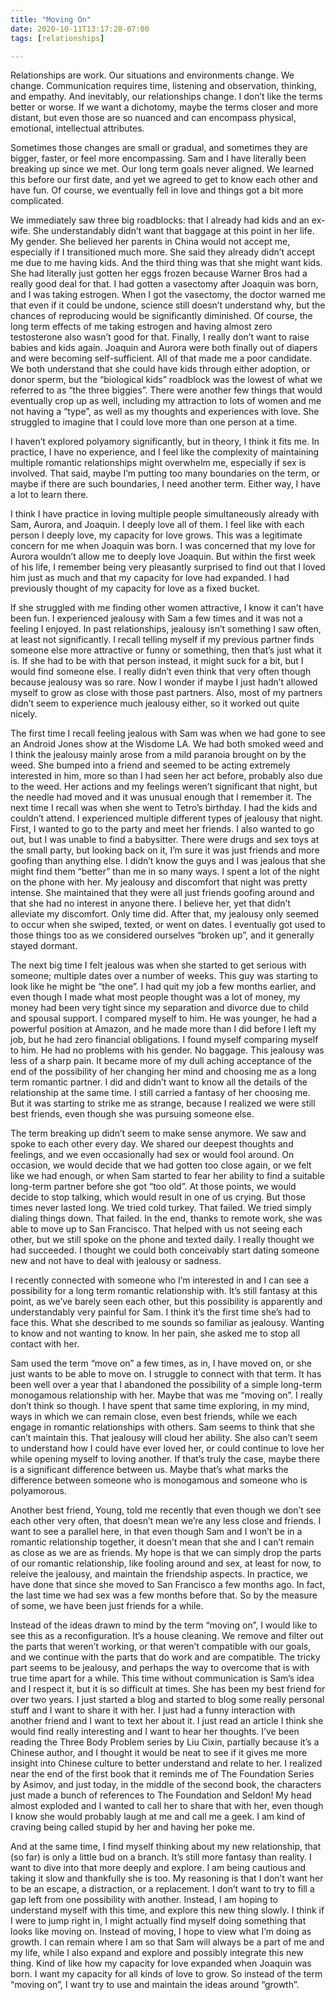 ```yaml
---
title: "Moving On"
date: 2020-10-11T13:17:28-07:00
tags: [relationships]

---
```


Relationships are work. Our situations and environments change. We change. Communication requires time, listening and observation, thinking, and empathy. And inevitably, our relationships change. I don’t like the terms better or worse. If we want a dichotomy, maybe the terms closer and more distant, but even those are so nuanced and can encompass physical, emotional, intellectual attributes.

Sometimes those changes are small or gradual, and sometimes they are bigger, faster, or feel more encompassing. Sam and I have literally been breaking up since we met. Our long term goals never aligned. We learned this before our first date, and yet we agreed to get to know each other and have fun. Of course, we eventually fell in love and things got a bit more complicated.

We immediately saw three big roadblocks: that I already had kids and an ex-wife. She understandably didn’t want that baggage at this point in her life. My gender. She believed her parents in China would not accept me, especially if I transitioned much more. She said they already didn’t accept me due to me having kids. And the third thing was that she might want kids. She had literally just gotten her eggs frozen because Warner Bros had a really good deal for that. I had gotten a vasectomy after Joaquin was born, and I was taking estrogen. When I got the vasectomy, the doctor warned me that even if it could be undone, science still doesn’t understand why, but the chances of reproducing would be significantly diminished. Of course, the long term effects of me taking estrogen and having almost zero testosterone also wasn’t good for that. Finally, I really don’t want to raise babies and kids again. Joaquin and Aurora were both finally out of diapers and were becoming self-sufficient. All of that made me a poor candidate. We both understand that she could have kids through either adoption, or donor sperm, but the “biological kids” roadblock was the lowest of what we referred to as “the three biggies”. There were another few things that would eventually crop up as well, including my attraction to lots of women and me not having a “type”, as well as my thoughts and experiences with love. She struggled to imagine that I could love more than one person at a time.

I haven’t explored polyamory significantly, but in theory, I think it fits me. In practice, I have no experience, and I feel like the complexity of maintaining multiple romantic relationships might overwhelm me, especially if sex is involved. That said, maybe I’m putting too many boundaries on the term, or maybe if there are such boundaries, I need another term. Either way, I have a lot to learn there.

I think I have practice in loving multiple people simultaneously already with Sam, Aurora, and Joaquin. I deeply love all of them. I feel like with each person I deeply love, my capacity for love grows. This was a legitimate concern for me when Joaquin was born. I was concerned that my love for Aurora wouldn’t allow me to deeply love Joaquin. But within the first week of his life, I remember being very pleasantly surprised to find out that I loved him just as much and that my capacity for love had expanded. I had previously thought of my capacity for love as a fixed bucket.

If she struggled with me finding other women attractive, I know it can’t have been fun. I experienced jealousy with Sam a few times and it was not a feeling I enjoyed. In past relationships, jealousy isn’t something I saw often, at least not significantly. I recall telling myself if my previous partner finds someone else more attractive or funny or something, then that’s just what it is. If she had to be with that person instead, it might suck for a bit, but I would find someone else. I really didn’t even think that very often though because jealousy was so rare. Now I wonder if maybe I just hadn’t allowed myself to grow as close with those past partners. Also, most of my partners didn’t seem to experience much jealousy either, so it worked out quite nicely.

The first time I recall feeling jealous with Sam was when we had gone to see an Android Jones show at the Wisdome LA. We had both smoked weed and I think the jealousy mainly arose from a mild paranoia brought on by the weed. She bumped into a friend and seemed to be acting extremely interested in him, more so than I had seen her act before, probably also due to the weed. Her actions and my feelings weren’t significant that night, but the needle had moved and it was unusual enough that I remember it. The next time I recall was when she went to Tetro’s birthday. I had the kids and couldn’t attend. I experienced multiple different types of jealousy that night. First, I wanted to go to the party and meet her friends. I also wanted to go out, but I was unable to find a babysitter. There were drugs and sex toys at the small party, but looking back on it, I’m sure it was just friends and more goofing than anything else. I didn’t know the guys and I was jealous that she might find them “better” than me in so many ways. I spent a lot of the night on the phone with her. My jealousy and discomfort that night was pretty intense. She maintained that they were all just friends goofing around and that she had no interest in anyone there. I believe her, yet that didn’t alleviate my discomfort. Only time did. After that, my jealousy only seemed to occur when she swiped, texted, or went on dates. I eventually got used to those things too as we considered ourselves “broken up”, and it generally stayed dormant.

The next big time I felt jealous was when she started to get serious with someone; multiple dates over a number of weeks. This guy was starting to look like he might be “the one”. I had quit my job a few months earlier, and even though I made what most people thought was a lot of money, my money had been very tight since my separation and divorce due to child and spousal support. I compared myself to him. He was younger, he had a powerful position at Amazon, and he made more than I did before I left my job, but he had zero financial obligations. I found myself comparing myself to him. He had no problems with his gender. No baggage. This jealousy was less of a sharp pain. It became more of my dull aching acceptance of the end of the possibility of her changing her mind and choosing me as a long term romantic partner. I did and didn’t want to know all the details of the relationship at the same time. I still carried a fantasy of her choosing me. But it was starting to strike me as strange, because I realized we were still best friends, even though she was pursuing someone else.

The term breaking up didn’t seem to make sense anymore. We saw and spoke to each other every day. We shared our deepest thoughts and feelings, and we even occasionally had sex or would fool around. On occasion, we would decide that we had gotten too close again, or we felt like we had enough, or when Sam started to fear her ability to find a suitable long-term partner before she got “too old”. At those points, we would decide to stop talking, which would result in one of us crying. But those times never lasted long. We tried cold turkey. That failed. We tried simply dialing things down. That failed. In the end, thanks to remote work, she was able to move up to San Francisco. That helped with us not seeing each other, but we still spoke on the phone and texted daily. I really thought we had succeeded. I thought we could both conceivably start dating someone new and not have to deal with jealousy or sadness.

I recently connected with someone who I’m interested in and I can see a possibility for a long term romantic relationship with. It’s still fantasy at this point, as we’ve barely seen each other, but this possibility is apparently and understandably very painful for Sam. I think it’s the first time she’s had to face this. What she described to me sounds so familiar as jealousy. Wanting to know and not wanting to know. In her pain, she asked me to stop all contact with her.

Sam used the term “move on” a few times, as in, I have moved on, or she just wants to be able to move on. I struggle to connect with that term. It has been well over a year that I abandoned the possibility of a simple long-term monogamous relationship with her. Maybe that was me “moving on”. I really don’t think so though. I have spent that same time exploring, in my mind, ways in which we can remain close, even best friends, while we each engage in romantic relationships with others. Sam seems to think that she can’t maintain this. That jealousy will cloud her ability. She also can’t seem to understand how I could have ever loved her, or could continue to love her while opening myself to loving another. If that’s truly the case, maybe there is a significant difference between us. Maybe that’s what marks the difference between someone who is monogamous and someone who is polyamorous.

Another best friend, Young, told me recently that even though we don’t see each other very often, that doesn’t mean we’re any less close and friends. I want to see a parallel here, in that even though Sam and I won’t be in a romantic relationship together, it doesn’t mean that she and I can’t remain as close as we are as friends. My hope is that we can simply drop the parts of our romantic relationship, like fooling around and sex, at least for now, to releive the jealousy, and maintain the friendship aspects. In practice, we have done that since she moved to San Francisco a few months ago. In fact, the last time we had sex was a few months before that. So by the measure of some, we have been just friends for a while.

Instead of the ideas drawn to mind by the term “moving on”, I would like to see this as a reconfiguration. It’s a house cleaning. We remove and filter out the parts that weren’t working, or that weren’t compatible with our goals, and we continue with the parts that do work and are compatible. The tricky part seems to be jealousy, and perhaps the way to overcome that is with true time apart for a while. This time without communication is Sam’s idea and I respect it, but it is so difficult at times. She has been my best friend for over two years. I just started a blog and started to blog some really personal stuff and I want to share it with her. I just had a funny interaction with another friend and I want to text her about it. I just read an article I think she would find really interesting and I want to hear her thoughts. I’ve been reading the Three Body Problem series by Liu Cixin, partially because it’s a Chinese author, and I thought it would be neat to see if it gives me more insight into Chinese culture to better understand and relate to her. I realized near the end of the first book that it reminds me of The Foundation Series by Asimov, and just today, in the middle of the second book, the characters just made a bunch of references to The Foundation and Seldon! My head almost exploded and I wanted to call her to share that with her, even though I know she would probably laugh at me and call me a geek. I am kind of craving being called stupid by her and having her poke me.

And at the same time, I find myself thinking about my new relationship, that (so far) is only a little bud on a branch. It’s still more fantasy than reality. I want to dive into that more deeply and explore. I am being cautious and taking it slow and thankfully she is too. My reasoning is that I don’t want her to be an escape, a distraction, or a replacement. I don’t want to try to fill a gap left from one possibility with another. Instead, I am hoping to understand myself with this time, and explore this new thing slowly. I think if I were to jump right in, I might actually find myself doing something that looks like moving on. Instead of moving, I hope to view what I’m doing as growth. I can remain where I am so that Sam will always be a part of me and my life, while I also expand and explore and possibly integrate this new thing. Kind of like how my capacity for love expanded when Joaquin was born. I want my capacity for all kinds of love to grow. So instead of the term “moving on”, I want try to use and maintain the ideas around “growth”.
